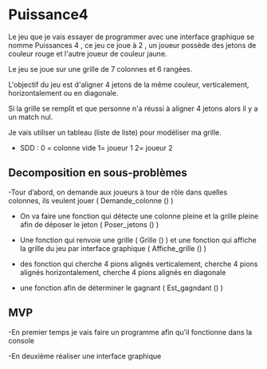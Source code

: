 # Puissance4
Le jeu que je vais essayer de programmer avec une interface graphique se nomme Puissances 4 , ce jeu ce joue à 2 , un joueur possède des jetons de couleur rouge et l'autre joueur de couleur jaune.

Le jeu se joue sur une grille de 7 colonnes et 6 rangées.


L'objectif du jeu est d'aligner 4 jetons de la même couleur, verticalement, horizontalement ou en diagonale.


Si la grille se remplit et que personne n'a réussi à aligner 4 jetons alors il y a un match nul.


Je vais utiliser un tableau (liste de liste) pour modéliser ma grille.



- SDD : 0 = colonne vide  1= joueur 1 2= joueur 2
## Decomposition en sous-problèmes
-Tour d’abord, on demande aux joueurs à tour de rôle dans quelles colonnes, ils veulent jouer ( Demande_colonne () )

- On va faire une fonction qui détecte une colonne pleine et la grille pleine afin de déposer le jeton ( Poser_jetons () )

- Une fonction qui renvoie une grille ( Grille () ) et une fonction qui affiche la grille du jeu par interface graphique ( Affiche_grille () )

- des fonction qui cherche 4 pions alignés verticalement, cherche 4 pions alignés horizontalement, cherche 4 pions alignés en diagonale 

- une fonction afin de déterminer le gagnant ( Est_gagndant () )

## MVP

-En premier temps je vais faire un programme afin qu'il fonctionne dans la console  

-En deuxième réaliser une interface graphique 


